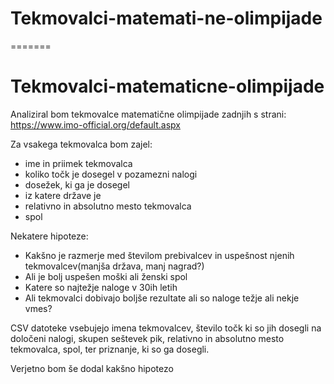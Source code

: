 
# Tekmovalci-matemati-ne-olimpijade
=======
# Tekmovalci-matematicne-olimpijade
Analiziral bom tekmovalce matematične olimpijade zadnjih s strani:
https://www.imo-official.org/default.aspx

Za vsakega tekmovalca bom zajel:
- ime in priimek tekmovalca
- koliko točk je dosegel v pozamezni nalogi
- dosežek, ki ga je dosegel
- iz katere države je
- relativno in absolutno mesto tekmovalca
- spol

Nekatere hipoteze:
- Kakšno je razmerje med številom prebivalcev in uspešnost njenih tekmovalcev(manjša država, manj nagrad?)
- Ali je bolj uspešen moški ali ženski spol
- Katere so najtežje naloge v 30ih letih
- Ali tekmovalci dobivajo boljše rezultate ali so naloge težje ali nekje vmes? 

CSV datoteke vsebujejo imena tekmovalcev, število točk ki so jih dosegli na določeni nalogi, 
skupen seštevek pik, relativno in absolutno mesto tekmovalca, spol, ter priznanje, ki so ga dosegli.

Verjetno bom še dodal kakšno hipotezo
